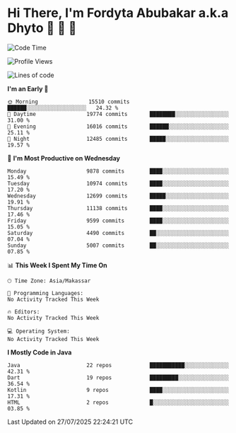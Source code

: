 # Hi There, I'm Fordyta Abubakar a.k.a Dhyto 👋 👋 👋 

<!--
**DhytoDev/dhytodev** is a ✨ _special_ ✨ repository because its `README.md` (this file) appears on your GitHub profile.

Here are some ideas to get you started:

- 🔭 I’m currently working on ...
- 🌱 I’m currently learning ...
- 👯 I’m looking to collaborate on ...
- 🤔 I’m looking for help with ...
- 💬 Ask me about ...
- 📫 How to reach me: ...
- 😄 Pronouns: ...
- ⚡ Fun fact: ...
-->

<!--START_SECTION:waka-->
![Code Time](http://img.shields.io/badge/Code%20Time-2%2C359%20hrs%2033%20mins-blue)

![Profile Views](http://img.shields.io/badge/Profile%20Views-0-blue)

![Lines of code](https://img.shields.io/badge/From%20Hello%20World%20I%27ve%20Written-7.9%20million%20lines%20of%20code-blue)

**I'm an Early 🐤** 

```text
🌞 Morning                15510 commits       ██████░░░░░░░░░░░░░░░░░░░   24.32 % 
🌆 Daytime                19774 commits       ████████░░░░░░░░░░░░░░░░░   31.00 % 
🌃 Evening                16016 commits       ██████░░░░░░░░░░░░░░░░░░░   25.11 % 
🌙 Night                  12485 commits       █████░░░░░░░░░░░░░░░░░░░░   19.57 % 
```
📅 **I'm Most Productive on Wednesday** 

```text
Monday                   9878 commits        ████░░░░░░░░░░░░░░░░░░░░░   15.49 % 
Tuesday                  10974 commits       ████░░░░░░░░░░░░░░░░░░░░░   17.20 % 
Wednesday                12699 commits       █████░░░░░░░░░░░░░░░░░░░░   19.91 % 
Thursday                 11138 commits       ████░░░░░░░░░░░░░░░░░░░░░   17.46 % 
Friday                   9599 commits        ████░░░░░░░░░░░░░░░░░░░░░   15.05 % 
Saturday                 4490 commits        ██░░░░░░░░░░░░░░░░░░░░░░░   07.04 % 
Sunday                   5007 commits        ██░░░░░░░░░░░░░░░░░░░░░░░   07.85 % 
```


📊 **This Week I Spent My Time On** 

```text
🕑︎ Time Zone: Asia/Makassar

💬 Programming Languages: 
No Activity Tracked This Week

🔥 Editors: 
No Activity Tracked This Week

💻 Operating System: 
No Activity Tracked This Week
```

**I Mostly Code in Java** 

```text
Java                     22 repos            ███████████░░░░░░░░░░░░░░   42.31 % 
Dart                     19 repos            █████████░░░░░░░░░░░░░░░░   36.54 % 
Kotlin                   9 repos             ████░░░░░░░░░░░░░░░░░░░░░   17.31 % 
HTML                     2 repos             █░░░░░░░░░░░░░░░░░░░░░░░░   03.85 % 
```




 Last Updated on 27/07/2025 22:24:21 UTC
<!--END_SECTION:waka-->
